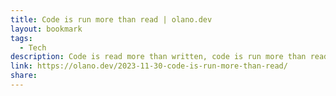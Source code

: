 ```yaml
---
title: Code is run more than read | olano.dev
layout: bookmark
tags:
  - Tech
description: Code is read more than written, code is run more than read. I think this line of thought can be extended beyond code-writing, and used as a rule of thumb to identify problems and make decisions.
link: https://olano.dev/2023-11-30-code-is-run-more-than-read/
share:
---
```


